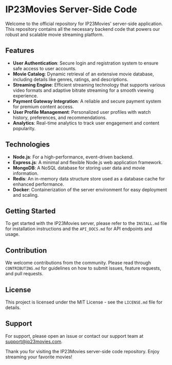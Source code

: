 # IP23Movies Server-Side Code

Welcome to the official repository for IP23Movies' server-side application. This repository contains all the necessary backend code that powers our robust and scalable movie streaming platform.

## Features
- **User Authentication**: Secure login and registration system to ensure safe access to user accounts.
- **Movie Catalog**: Dynamic retrieval of an extensive movie database, including details like genres, ratings, and descriptions.
- **Streaming Engine**: Efficient streaming technology that supports various video formats and adaptive bitrate streaming for a smooth viewing experience.
- **Payment Gateway Integration**: A reliable and secure payment system for premium content access.
- **User Profile Management**: Personalized user profiles with watch history, preferences, and recommendations.
- **Analytics**: Real-time analytics to track user engagement and content popularity.

## Technologies
- **Node.js**: For a high-performance, event-driven backend.
- **Express.js**: A minimal and flexible Node.js web application framework.
- **MongoDB**: A NoSQL database for storing user data and movie information.
- **Redis**: An in-memory data structure store used as a database cache for enhanced performance.
- **Docker**: Containerization of the server environment for easy deployment and scaling.

## Getting Started
To get started with the IP23Movies server, please refer to the `INSTALL.md` file for installation instructions and the `API_DOCS.md` for API endpoints and usage.

## Contribution
We welcome contributions from the community. Please read through `CONTRIBUTING.md` for guidelines on how to submit issues, feature requests, and pull requests.

## License
This project is licensed under the MIT License - see the `LICENSE.md` file for details.

## Support
For support, please open an issue or contact our support team at support@ip23movies.com.

Thank you for visiting the IP23Movies server-side code repository. Enjoy streaming your favorite movies!

